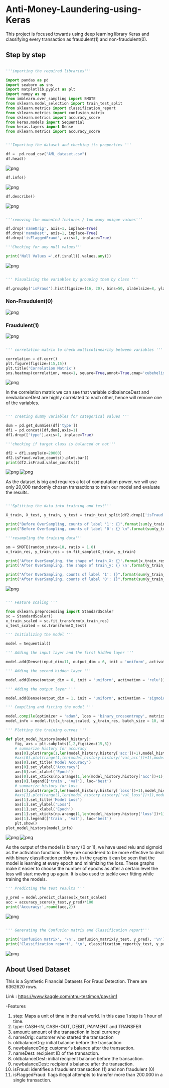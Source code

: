 # Anti-Money-Laundering-using-Keras

This project is focused towards using deep learning library Keras and classifying every transaction as fraudulent(1) and non-fraudulent(0).

## Step by step

```python

'''importing the required libraries'''

import pandas as pd
import seaborn as sns
import matplotlib.pyplot as plt
import numpy as np
from imblearn.over_sampling import SMOTE
from sklearn.model_selection import train_test_split
from sklearn.metrics import classification_report
from sklearn.metrics import confusion_matrix
from sklearn.metrics import accuracy_score
from keras.models import Sequential
from keras.layers import Dense
from sklearn.metrics import accuracy_score
```

```python

'''Importing the dataset and checking its properties '''

df =  pd.read_csv("AML_dataset.csv")
df.head()
```
![png](images/df_head.PNG)

```python
df.info()
```
![png](images/df_info.PNG)

```python
df.describe()
```
![png](images/df_describe.PNG)

```python

'''removing the unwanted features / too many unique values'''

df.drop('nameOrig', axis=1, inplace=True)
df.drop('nameDest', axis=1, inplace=True)
df.drop('isFlaggedFraud', axis=1, inplace=True)

'''Checking for any null values'''

print('Null Values =',df.isnull().values.any())
```
![png](images/null_values.PNG)

```python

''' Visualising the variables by grouping them by class '''

df.groupby('isFraud').hist(figsize=(16, 20), bins=50, xlabelsize=8, ylabelsize=8,alpha=0.4)
```
### Non-Fraudulent(0)
![png](images/class_grouping.png)

### Fraudulent(1)
![png](images/class_grouping1.png)

```python

''' correlation matrix to check multicolinearity between variables '''

correlation = df.corr()
plt.figure(figsize=(15,15))
plt.title('Correlation Matrix')
sns.heatmap(correlation, vmax=1, square=True,annot=True,cmap='cubehelix')
```
![png](images/co-relation.png)

In the correlation matrix we can see that variable oldbalanceDest and newbalanceDest are highly correlated to each other, hence will remove one of the variables.

```python

''' creating dummy variables for categorical values '''

dum = pd.get_dummies(df['type'])
df1 = pd.concat([df,dum],axis=1)
df1.drop(['type'],axis=1, inplace=True)

'''checking if target class is balanced or not'''

df2 = df1.sample(n=20000)
df2.isFraud.value_counts().plot.bar()
print(df2.isFraud.value_counts())
```
![png](images/value_count.PNG)
![png](images/bar_value_count.PNG)

As the dataset is big and requires a lot of computation power, we will use only 20,000 randomly chosen transactions to train our model and evaluate the results.

```python

'''Splitting the data into training and test'''

X_train, X_test, y_train, y_test = train_test_split(df2.drop(['isFraud'],axis=1), df2['isFraud'], test_size=0.3, random_state=0)

print("Before OverSampling, counts of label '1': {}".format(sum(y_train==1)))
print("Before OverSampling, counts of label '0': {} \n".format(sum(y_train==0)))

'''resampling the training data'''

sm = SMOTE(random_state=10, ratio = 1.0)
x_train_res, y_train_res = sm.fit_sample(X_train, y_train)

print('After OverSampling, the shape of train_X: {}'.format(x_train_res.shape))
print('After OverSampling, the shape of train_y: {} \n'.format(y_train_res.shape))

print("After OverSampling, counts of label '1': {}".format(sum(y_train_res==1)))
print("After OverSampling, counts of label '0': {}".format(sum(y_train_res==0)))

```
![png](images/oversampling.PNG)

```python

''' Feature scaling '''

from sklearn.preprocessing import StandardScaler
sc = StandardScaler()
x_train_scaled = sc.fit_transform(x_train_res)
x_test_scaled = sc.transform(X_test)

''' Initializing the model '''

model = Sequential()

''' Adding the input layer and the first hidden layer '''

model.add(Dense(input_dim=11, output_dim = 6, init = 'uniform', activation = 'relu'))

''' Adding the second hidden layer '''

model.add(Dense(output_dim = 6, init = 'uniform', activation = 'relu'))

''' Adding the output layer '''

model.add(Dense(output_dim = 1, init = 'uniform', activation = 'sigmoid'))

''' Compiling and fitting the model '''

model.compile(optimizer = 'adam', loss = 'binary_crossentropy', metrics = ['accuracy'])
model_info = model.fit(x_train_scaled, y_train_res, batch_size = 10, nb_epoch = 10)

''' Plotting the training curves '''

def plot_model_history(model_history):
    fig, axs = plt.subplots(1,2,figsize=(15,5))
    # summarize history for accuracy
    axs[0].plot(range(1,len(model_history.history['acc'])+1),model_history.history['acc'])
    #axs[0].plot(range(1,len(model_history.history['val_acc'])+1),model_history.history['val_acc'])
    axs[0].set_title('Model Accuracy')
    axs[0].set_ylabel('Accuracy')
    axs[0].set_xlabel('Epoch')
    axs[0].set_xticks(np.arange(1,len(model_history.history['acc'])+1),len(model_history.history['acc'])/10)
    axs[0].legend(['train', 'val'], loc='best')
    # summarize history for loss
    axs[1].plot(range(1,len(model_history.history['loss'])+1),model_history.history['loss'])
    #axs[1].plot(range(1,len(model_history.history['val_loss'])+1),model_history.history['val_loss'])
    axs[1].set_title('Model Loss')
    axs[1].set_ylabel('Loss')
    axs[1].set_xlabel('Epoch')
    axs[1].set_xticks(np.arange(1,len(model_history.history['loss'])+1),len(model_history.history['loss'])/10)
    axs[1].legend(['train', 'val'], loc='best')
    plt.show()
plot_model_history(model_info)
```
![png](images/epochs.PNG)
![png](images/curves.PNG)

As the output of the model is binary (0 or 1), we have used relu and sigmoid as the activation functions. They are considered to be more effective to deal with binary classification problems. In the graphs it can be seen that the model is learning at every epoch and minimizing the loss. These graphs make it easier to choose the number of epochs as after a certain level the loss will start moving up again. It is also used to tackle over fitting while training the models. 

```python
''' Predicting the test results '''

y_pred = model.predict_classes(x_test_scaled)
acc = accuracy_score(y_test,y_pred)*100
print('Accuracy:',round(acc,2))
```
![png](images/accuracy.PNG)

```python

''' Generating the Confusion matrix and Classification report'''

print('Confusion matrix', '\n', confusion_matrix(y_test, y_pred), '\n')
print('Classification report', '\n', classification_report(y_test, y_pred), '\n')
```
![png](images/confusion_matrix.PNG)


## About Used Dataset 
This is a Synthetic Financial Datasets For Fraud Detection. There are 6362620 rows.

Link : https://www.kaggle.com/ntnu-testimon/paysim1

-Features

1. step: Maps a unit of time in the real world. In this case 1 step is 1 hour of time.
2. type: CASH-IN, CASH-OUT, DEBIT, PAYMENT and TRANSFER
3. amount: amount of the transaction in local currency
4. nameOrig: customer who started the transaction
5. oldbalanceOrg: initial balance before the transaction
6. newbalanceOrig: customer's balance after the transaction.
7. nameDest: recipient ID of the transaction.
8. oldbalanceDest: initial recipient balance before the transaction.
9. newbalanceDest: recipient's balance after the transaction.
10. isFraud: identifies a fraudulent transaction (1) and non fraudulent (0)
11. isFlaggedFraud: flags illegal attempts to transfer more than 200.000 in a single transaction.
